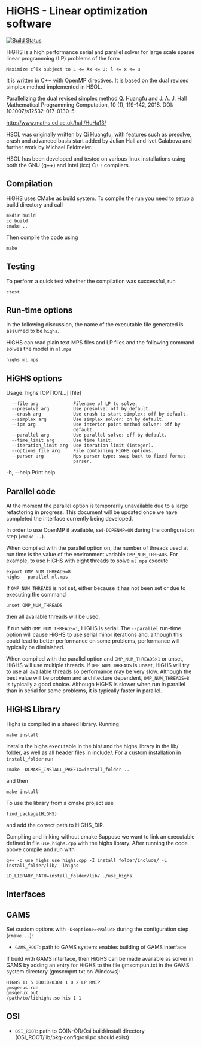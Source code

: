 # HiGHS - Linear optimization software

[![Build Status](https://travis-ci.org/ERGO-Code/HiGHS.svg?branch=master)](https://travis-ci.org/ERGO-Code/HiGHS)

HiGHS is a high performance serial and parallel solver for large scale sparse
linear programming (LP) problems of the form

    Maximize c^Tx subject to L <= Ax <= U; l <= x <= u

It is written in C++ with OpenMP directives. It is based on the dual revised
simplex method implemented in HSOL.

Parallelizing the dual revised simplex method
Q. Huangfu and J. A. J. Hall
Mathematical Programming Computation, 10 (1), 119-142, 2018.
DOI: 10.1007/s12532-017-0130-5

http://www.maths.ed.ac.uk/hall/HuHa13/

HSOL was originally written by Qi Huangfu, with features such as presolve,
crash and advanced basis start added by Julian Hall and Ivet Galabova and
further work by Michael Feldmeier.

HSOL has been developed and tested on various linux installations
using both the GNU (g++) and Intel (icc) C++ compilers.

Compilation
-----------

HiGHS uses CMake as build system. To compile the run you need to setup
a build directory and call

    mkdir build
    cd build
    cmake ..

Then compile the code using

    make

Testing
-------

To perform a quick test whether the compilation was successful, run

    ctest

Run-time options
----------------

In the following discussion, the name of the executable file generated is
assumed to be `highs`.

HiGHS can read plain text MPS files and LP files and the following command
solves the model in `ml.mps`

    highs ml.mps

HiGHS options
-------------
Usage:
    highs [OPTION...] [file]

      --file arg             Filename of LP to solve.
      --presolve arg         Use presolve: off by default.
      --crash arg            Use crash to start simplex: off by default.
      --simplex arg          Use simplex solver: on by default.
      --ipm arg              Use interior point method solver: off by
                             default.
      --parallel arg         Use parallel solve: off by default.
      --time_limit arg       Use time limit.
      --iteration_limit arg  Use iteration limit (integer).
      --options_file arg     File containing HiGHS options.
      --parser arg           Mps parser type: swap back to fixed format
                             parser.
  -h, --help                 Print help.


Parallel code
-------------

At the moment the parallel option is temporarily unavailable due to a large
refactoring in progress. This document will be updated once we have completed
the interface currently being developed.

In order to use OpenMP if available, set`-DOPENMP=ON` during the configuration
step (`cmake ..`).

When compiled with the parallel option on, the number of threads used at run
time is the value of the environment variable `OMP_NUM_THREADS`. For example,
to use HiGHS with eight threads to solve `ml.mps` execute

    export OMP_NUM_THREADS=8
    highs --parallel ml.mps

If `OMP_NUM_THREADS` is not set, either because it has not been set or due to
executing the command

    unset OMP_NUM_THREADS

then all available threads will be used.

If run with `OMP_NUM_THREADS=1`, HiGHS is serial. The `--parallel` run-time
option will cause HiGHS to use serial minor iterations and, although this
could lead to better performance on some problems, performance will typically be
diminished.

When compiled with the parallel option and `OMP_NUM_THREADS>1` or unset, HiGHS
will use multiple threads. If `OMP_NUM_THREADS` is unset, HiGHS will try to use
all available threads so performance may be very slow. Although the best value
will be problem and architecture dependent, `OMP_NUM_THREADS=8` is typically a
good choice. Although HiGHS is slower when run in parallel than in serial for
some problems, it is typically faster in parallel.

HiGHS Library
-------------

Highs is compiled in a shared library. Running

`make install`

installs the highs executable in the bin/ and the highs library in the
lib/ folder, as well as all header files in include/. For a custom
installation in `install_folder` run

`cmake -DCMAKE_INSTALL_PREFIX=install_folder ..`

and then

`make install`

To use the library from a cmake project use

`find_package(HiGHS)`

and add the correct path to HIGHS_DIR.

Compiling and linking without cmake
Suppose we want to link an executable defined in file `use_highs.cpp` with the
highs library. After running the code above compile and run with

`g++ -o use_highs use_highs.cpp -I install_folder/include/ -L install_folder/lib/ -lhighs`

`LD_LIBRARY_PATH=install_folder/lib/ ./use_highs`

Interfaces
----------

GAMS
----

Set custom options with `-D<option>=<value>` during the configuration step (`cmake ..`):

- `GAMS_ROOT`:
    path to GAMS system: enables building of GAMS interface

If build with GAMS interface, then HiGHS can be made available as solver
in GAMS by adding an entry for HiGHS to the file gmscmpun.txt in the GAMS
system directory (gmscmpnt.txt on Windows):
```
HIGHS 11 5 0001020304 1 0 2 LP RMIP
gmsgenus.run
gmsgenux.out
/path/to/libhighs.so his 1 1
```
OSI
---
- `OSI_ROOT`:
    path to COIN-OR/Osi build/install directory (OSI_ROOT/lib/pkg-config/osi.pc should exist)
